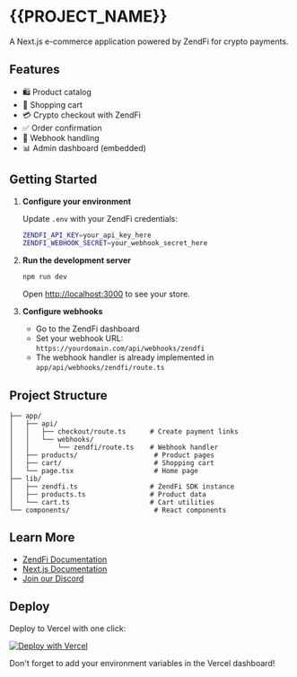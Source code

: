 # {{PROJECT_NAME}}

A Next.js e-commerce application powered by ZendFi for crypto payments.

## Features

- 🛍️ Product catalog
- 🛒 Shopping cart
- 💳 Crypto checkout with ZendFi
- ✅ Order confirmation
- 🔔 Webhook handling
- 📊 Admin dashboard (embedded)

## Getting Started

1. **Configure your environment**

   Update `.env` with your ZendFi credentials:
   ```bash
   ZENDFI_API_KEY=your_api_key_here
   ZENDFI_WEBHOOK_SECRET=your_webhook_secret_here
   ```

2. **Run the development server**

   ```bash
   npm run dev
   ```

   Open [http://localhost:3000](http://localhost:3000) to see your store.

3. **Configure webhooks**

   - Go to the ZendFi dashboard
   - Set your webhook URL: `https://yourdomain.com/api/webhooks/zendfi`
   - The webhook handler is already implemented in `app/api/webhooks/zendfi/route.ts`

## Project Structure

```
├── app/
│   ├── api/
│   │   ├── checkout/route.ts      # Create payment links
│   │   └── webhooks/
│   │       └── zendfi/route.ts    # Webhook handler
│   ├── products/                   # Product pages
│   ├── cart/                       # Shopping cart
│   └── page.tsx                    # Home page
├── lib/
│   ├── zendfi.ts                  # ZendFi SDK instance
│   ├── products.ts                # Product data
│   └── cart.ts                    # Cart utilities
└── components/                     # React components
```

## Learn More

- [ZendFi Documentation](https://docs.zendfi.com)
- [Next.js Documentation](https://nextjs.org/docs)
- [Join our Discord](https://discord.gg/zendfi)

## Deploy

Deploy to Vercel with one click:

[![Deploy with Vercel](https://vercel.com/button)](https://vercel.com/new/clone?repository-url=https://github.com/yourusername/{{PROJECT_NAME}})

Don't forget to add your environment variables in the Vercel dashboard!
